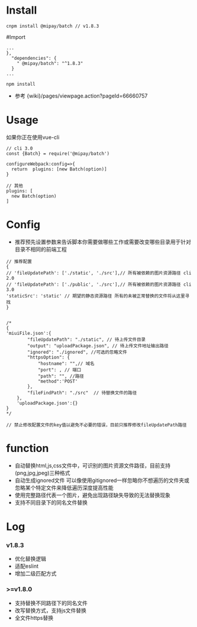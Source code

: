 # Install
```
cnpm install @mipay/batch // v1.8.3
```

#Import
```
...
},
  "dependencies": {
    " @mipay/batch": "^1.8.3"
  }
...

npm install
```
* 参考 {wiki}/pages/viewpage.action?pageId=66660757

# Usage
如果你正在使用vue-cli  

```
// cli 3.0
const {Batch} = require('@mipay/batch')

configureWebpack:config=>{
  return  plugins: [new Batch(option)]
}

// 其他
plugins: [
  new Batch(option)
]
```

# Config

* 推荐预先设置参数来告诉脚本你需要做哪些工作或需要改变哪些目录用于针对目录不相同的前端工程

```
// 推荐配置
{
// 'fileUpdatePath': ['./static', './src'],// 所有被依赖的图片资源路径 cli 2.0
// 'fileUpdatePath': ['./public', './src'],// 所有被依赖的图片资源路径 cli 3.0
'staticSrc': 'static' // 期望的静态资源路径 所有的未被正常替换的文件将从这里寻找
}
```

```

/*
{
'miuiFile.json':{
        "fileUpdatePath": "./static", // 待上传文件目录
        "output": "uploadPackage.json", // 待上传文件地址输出路径
        "ignored": "./ignored", //可选的忽略文件
        "httpsOption": {
            "hostname": "",// 域名
            "port": , // 端口
            "path": "", //路径
            "method":'POST'
        },
        "fileFindPath": "./src"  // 待替换文件的路径
    },
    'uploadPackage.json':{}
}
*/

// 禁止修改配置文件的key值以避免不必要的错误，目前只推荐修改fileUpdatePath路径

```

# function 
* 自动替换html,js,css文件中，可识别的图片资源文件路径，目前支持(png,jpg,jpeg)三种格式
* 自动生成ignored文件 可以像使用gitignored一样忽略你不想遍历的文件夹或忽略某个特定文件来降低遍历深度提高性能
* 使用完整路径代表一个图片，避免出现路径缺失导致的无法替换现象
* 支持不同目录下的同名文件替换



# Log
### v1.8.3
* 优化替换逻辑
* 适配eslint
* 增加二级匹配方式

### >=v1.8.0
* 支持替换不同路径下的同名文件
* 改写替换方式，支持js文件替换
* 全文件https替换
